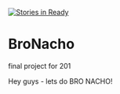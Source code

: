 [![Stories in Ready](https://badge.waffle.io/dougachrist/BroNacho.png?label=ready&title=Ready)](https://waffle.io/dougachrist/BroNacho)
# BroNacho
final project for 201

Hey guys - lets do BRO NACHO!
